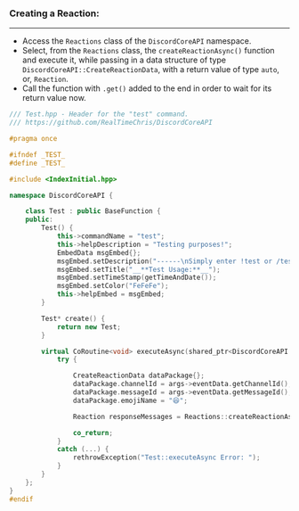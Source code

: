 
### **Creating a Reaction:**
---
- Access the `Reactions` class of the `DiscordCoreAPI` namespace.
- Select, from the `Reactions` class, the `createReactionAsync()` function and execute it, while passing in a data structure of type `DiscordCoreAPI::CreateReactionData`, with a return value of type `auto`, or, `Reaction`.
- Call the function with `.get()` added to the end in order to wait for its return value now.

```cpp
/// Test.hpp - Header for the "test" command.
/// https://github.com/RealTimeChris/DiscordCoreAPI

#pragma once

#ifndef _TEST_
#define _TEST_

#include <IndexInitial.hpp>

namespace DiscordCoreAPI {

	class Test : public BaseFunction {
	public:
		Test() {
			this->commandName = "test";
			this->helpDescription = "Testing purposes!";
			EmbedData msgEmbed{};
			msgEmbed.setDescription("------\nSimply enter !test or /test!\n------");
			msgEmbed.setTitle("__**Test Usage:**__");
			msgEmbed.setTimeStamp(getTimeAndDate());
			msgEmbed.setColor("FeFeFe");
			this->helpEmbed = msgEmbed;
		}

		Test* create() {
			return new Test;
		}

		virtual CoRoutine<void> executeAsync(shared_ptr<DiscordCoreAPI::BaseFunctionArguments> args) {
			try {

				CreateReactionData dataPackage{};
				dataPackage.channelId = args->eventData.getChannelId();
				dataPackage.messageId = args->eventData.getMessageId();
				dataPackage.emojiName = "😆";

				Reaction responseMessages = Reactions::createReactionAsync(dataPackage).get();

				co_return;
			}
			catch (...) {
				rethrowException("Test::executeAsync Error: ");
			}
		}
	};
}
#endif
```
